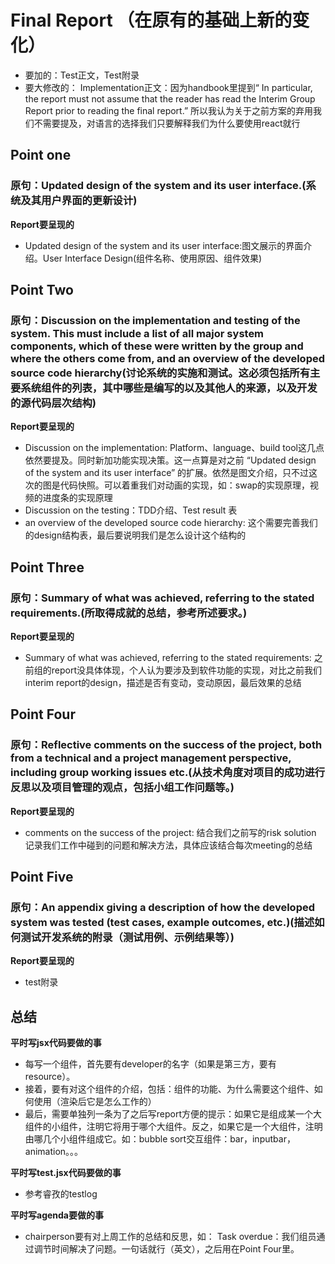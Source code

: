 # Final Report （在原有的基础上新的变化）

- 要加的：Test正文，Test附录
- 要大修改的： Implementation正文：因为handbook里提到“  In particular, the report must not assume that the reader has read the Interim Group Report prior to
reading the final report.” 所以我认为关于之前方案的弃用我们不需要提及，对语言的选择我们只要解释我们为什么要使用react就行

## Point one
### 原句：Updated design of the system and its user interface.(系统及其用户界面的更新设计)

**Report要呈现的**
- Updated design of the system and its user interface:图文展示的界面介绍。User Interface Design(组件名称、使用原因、组件效果)



## Point Two
### 原句：Discussion on the implementation and testing of the system. This must include a list of all major system components, which of these were written by the group and where the others come from, and an overview of the developed source code hierarchy(讨论系统的实施和测试。这必须包括所有主要系统组件的列表，其中哪些是编写的以及其他人的来源，以及开发的源代码层次结构)

**Report要呈现的**
- Discussion on the implementation:  Platform、language、build tool这几点依然要提及。同时新加功能实现决策。这一点算是对之前  “Updated design of the system and its user interface” 的扩展。依然是图文介绍，只不过这次的图是代码快照。可以着重我们对动画的实现，如：swap的实现原理，视频的进度条的实现原理
- Discussion on the testing：TDD介绍、Test result 表
- an overview of the developed source code hierarchy:
这个需要完善我们的design结构表，最后要说明我们是怎么设计这个结构的

## Point Three
### 原句：Summary of what was achieved, referring to the stated requirements.(所取得成就的总结，参考所述要求。)

**Report要呈现的**
- Summary of what was achieved, referring to the stated requirements: 之前组的report没具体体现，个人认为要涉及到软件功能的实现，对比之前我们interim report的design，描述是否有变动，变动原因，最后效果的总结

## Point Four
### 原句：Reflective comments on the success of the project, both from a technical and a project management perspective, including group working issues etc.(从技术角度对项目的成功进行反思以及项目管理的观点，包括小组工作问题等。)

**Report要呈现的**
- comments on the success of the project: 结合我们之前写的risk solution 记录我们工作中碰到的问题和解决方法，具体应该结合每次meeting的总结

## Point Five
### 原句：An appendix giving a description of how the developed system was tested (test cases, example outcomes, etc.)(描述如何测试开发系统的附录（测试用例、示例结果等）)

**Report要呈现的**
- test附录

## 总结
**平时写jsx代码要做的事**

- 每写一个组件，首先要有developer的名字（如果是第三方，要有resource）。
- 接着，要有对这个组件的介绍，包括：组件的功能、为什么需要这个组件、如何使用（渲染后它是怎么工作的）
- 最后，需要单独列一条为了之后写report方便的提示：如果它是组成某一个大组件的小组件，注明它将用于哪个大组件。反之，如果它是一个大组件，注明由哪几个小组件组成它。如：bubble sort交互组件：bar，inputbar，animation。。。


**平时写test.jsx代码要做的事**

- 参考睿孜的testlog

**平时写agenda要做的事**
- chairperson要有对上周工作的总结和反思，如： Task overdue：我们组员通过调节时间解决了问题。一句话就行（英文），之后用在Point Four里。






